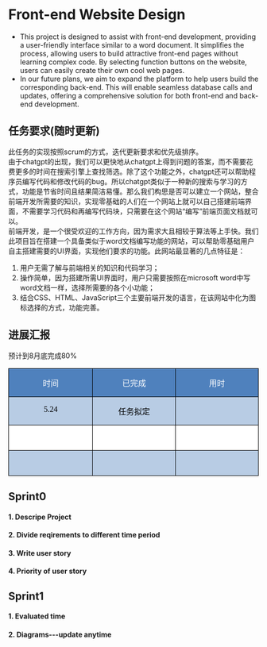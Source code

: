 # Front-end Website Design
- This project is designed to assist with front-end development, providing a user-friendly interface similar to a word document. It simplifies the process, allowing users to build attractive front-end pages without learning complex code. By selecting function buttons on the website, users can easily create their own cool web pages.    
- In our future plans, we aim to expand the platform to help users build the corresponding back-end. This will enable seamless database calls and updates, offering a comprehensive solution for both front-end and back-end development.    

## 任务要求(随时更新)
此任务的实现按照scrum的方式，迭代更新要求和优先级排序。  
由于chatgpt的出现，我们可以更快地从chatgpt上得到问题的答案，而不需要花费更多的时间在搜索引擎上查找筛选。除了这个功能之外，chatgpt还可以帮助程序员编写代码和修改代码的bug。所以chatgpt类似于一种新的搜索与学习的方式，功能是节省时间且结果简洁易懂。那么我们构思是否可以建立一个网站，整合前端开发所需要的知识，实现零基础的人们在一个网站上就可以自己搭建前端界面，不需要学习代码和再编写代码块，只需要在这个网站“编写”前端页面文档就可以。  
前端开发，是一个很受欢迎的工作方向，因为需求大且相较于算法等上手快。我们此项目旨在搭建一个具备类似于word文档编写功能的网站，可以帮助零基础用户自主搭建需要的UI界面，实现他们要求的功能。此网站最显著的几点特征是：  
1. 用户无需了解与前端相关的知识和代码学习；  
2. 操作简单，因为搭建所需UI界面时，用户只需要按照在microsoft word中写word文档一样，选择所需要的各个小功能；  
3. 结合CSS、HTML、JavaScript三个主要前端开发的语言，在该网站中化为图标选择的方式，功能完善。
## 进展汇报
预计到8月底完成80%  

<table class="MsoTableGrid" border="1" cellspacing="0" style="border-collapse:collapse;border:none;mso-border-left-alt:0.5000pt solid windowtext;
mso-border-top-alt:0.5000pt solid windowtext;mso-border-right-alt:0.5000pt solid windowtext;mso-border-bottom-alt:0.5000pt solid windowtext;
mso-border-insideh:0.5000pt solid windowtext;mso-border-insidev:0.5000pt solid windowtext;mso-padding-alt:0.0000pt 5.4000pt 0.0000pt 5.4000pt ;"><tbody><tr><td width="284" valign="top" style="width:142.0000pt;padding:0.0000pt 5.4000pt 0.0000pt 5.4000pt ;border-left:1.0000pt solid windowtext;
mso-border-left-alt:0.5000pt solid windowtext;border-right:1.0000pt solid windowtext;mso-border-right-alt:0.5000pt solid windowtext;
border-top:1.0000pt solid windowtext;mso-border-top-alt:0.5000pt solid windowtext;border-bottom:1.0000pt solid windowtext;
mso-border-bottom-alt:0.5000pt solid windowtext;background:rgb(79,129,189);"><p class="MsoNormal" align="center" style="text-align:center;"><span style="font-family:宋体;mso-ascii-font-family:'Times New Roman';mso-hansi-font-family:'Times New Roman';
mso-bidi-font-family:'Times New Roman';color:rgb(255,255,255);font-size:12.0000pt;
mso-font-kerning:1.0000pt;"><font face="宋体">时间</font></span><span style="font-family:宋体;mso-ascii-font-family:'Times New Roman';mso-hansi-font-family:'Times New Roman';
mso-bidi-font-family:'Times New Roman';color:rgb(255,255,255);font-size:12.0000pt;
mso-font-kerning:1.0000pt;"><o:p></o:p></span></p></td><td width="284" valign="top" style="width:142.0500pt;padding:0.0000pt 5.4000pt 0.0000pt 5.4000pt ;border-left:none;
mso-border-left-alt:none;border-right:1.0000pt solid windowtext;mso-border-right-alt:0.5000pt solid windowtext;
border-top:1.0000pt solid windowtext;mso-border-top-alt:0.5000pt solid windowtext;border-bottom:1.0000pt solid windowtext;
mso-border-bottom-alt:0.5000pt solid windowtext;background:rgb(79,129,189);"><p class="MsoNormal" align="center" style="text-align:center;"><span style="font-family:宋体;mso-ascii-font-family:'Times New Roman';mso-hansi-font-family:'Times New Roman';
mso-bidi-font-family:'Times New Roman';color:rgb(255,255,255);font-size:12.0000pt;
mso-font-kerning:1.0000pt;"><font face="宋体">已完成</font></span><span style="font-family:宋体;mso-ascii-font-family:'Times New Roman';mso-hansi-font-family:'Times New Roman';
mso-bidi-font-family:'Times New Roman';color:rgb(255,255,255);font-size:12.0000pt;
mso-font-kerning:1.0000pt;"><o:p></o:p></span></p></td><td width="284" valign="top" style="width:142.0500pt;padding:0.0000pt 5.4000pt 0.0000pt 5.4000pt ;border-left:none;
mso-border-left-alt:none;border-right:1.0000pt solid windowtext;mso-border-right-alt:0.5000pt solid windowtext;
border-top:1.0000pt solid windowtext;mso-border-top-alt:0.5000pt solid windowtext;border-bottom:1.0000pt solid windowtext;
mso-border-bottom-alt:0.5000pt solid windowtext;background:rgb(79,129,189);"><p class="MsoNormal" align="center" style="text-align:center;"><span style="font-family:宋体;mso-ascii-font-family:'Times New Roman';mso-hansi-font-family:'Times New Roman';
mso-bidi-font-family:'Times New Roman';color:rgb(255,255,255);font-size:12.0000pt;
mso-font-kerning:1.0000pt;"><font face="宋体">用时</font></span><span style="font-family:宋体;mso-ascii-font-family:'Times New Roman';mso-hansi-font-family:'Times New Roman';
mso-bidi-font-family:'Times New Roman';color:rgb(255,255,255);font-size:12.0000pt;
mso-font-kerning:1.0000pt;"><o:p></o:p></span></p></td></tr><tr><td width="284" valign="top" style="width:142.0000pt;padding:0.0000pt 5.4000pt 0.0000pt 5.4000pt ;border-left:1.0000pt solid windowtext;
mso-border-left-alt:0.5000pt solid windowtext;border-right:1.0000pt solid windowtext;mso-border-right-alt:0.5000pt solid windowtext;
border-top:none;mso-border-top-alt:0.5000pt solid windowtext;border-bottom:1.0000pt solid windowtext;
mso-border-bottom-alt:0.5000pt solid windowtext;background:rgb(184,204,228);"><p class="MsoNormal" align="center" style="text-align:center;"><span style="font-family:宋体;mso-ascii-font-family:'Times New Roman';mso-hansi-font-family:'Times New Roman';
mso-bidi-font-family:'Times New Roman';color:rgb(0,0,0);font-size:12.0000pt;
mso-font-kerning:1.0000pt;"><font face="Times New Roman">5.24</font></span><span style="font-family:'Times New Roman';mso-fareast-font-family:宋体;color:rgb(0,0,0);
font-size:12.0000pt;mso-font-kerning:1.0000pt;"><o:p></o:p></span></p></td><td width="284" valign="top" style="width:142.0500pt;padding:0.0000pt 5.4000pt 0.0000pt 5.4000pt ;border-left:none;
mso-border-left-alt:none;border-right:1.0000pt solid windowtext;mso-border-right-alt:0.5000pt solid windowtext;
border-top:none;mso-border-top-alt:0.5000pt solid windowtext;border-bottom:1.0000pt solid windowtext;
mso-border-bottom-alt:0.5000pt solid windowtext;background:rgb(184,204,228);"><p class="MsoNormal" align="center" style="text-align:center;"><span style="font-family:宋体;mso-ascii-font-family:'Times New Roman';mso-hansi-font-family:'Times New Roman';
mso-bidi-font-family:'Times New Roman';color:rgb(0,0,0);font-size:12.0000pt;
mso-font-kerning:1.0000pt;"><font face="宋体">任务拟定</font></span><span style="font-family:'Times New Roman';mso-fareast-font-family:宋体;color:rgb(0,0,0);
font-size:12.0000pt;mso-font-kerning:1.0000pt;"><o:p></o:p></span></p></td><td width="284" valign="top" style="width:142.0500pt;padding:0.0000pt 5.4000pt 0.0000pt 5.4000pt ;border-left:none;
mso-border-left-alt:none;border-right:1.0000pt solid windowtext;mso-border-right-alt:0.5000pt solid windowtext;
border-top:none;mso-border-top-alt:0.5000pt solid windowtext;border-bottom:1.0000pt solid windowtext;
mso-border-bottom-alt:0.5000pt solid windowtext;background:rgb(184,204,228);"><p class="MsoNormal" align="center" style="text-align:center;"><span style="font-family:'Times New Roman';mso-fareast-font-family:宋体;color:rgb(0,0,0);
font-size:12.0000pt;mso-font-kerning:1.0000pt;"><o:p>&nbsp;</o:p></span></p></td></tr><tr><td width="284" valign="top" style="width:142.0000pt;padding:0.0000pt 5.4000pt 0.0000pt 5.4000pt ;border-left:1.0000pt solid windowtext;
mso-border-left-alt:0.5000pt solid windowtext;border-right:1.0000pt solid windowtext;mso-border-right-alt:0.5000pt solid windowtext;
border-top:none;mso-border-top-alt:0.5000pt solid windowtext;border-bottom:1.0000pt solid windowtext;
mso-border-bottom-alt:0.5000pt solid windowtext;background:rgb(255,255,255);"><p class="MsoNormal" align="center" style="text-align:center;"><span style="font-family:'Times New Roman';mso-fareast-font-family:宋体;color:rgb(0,0,0);
font-size:12.0000pt;mso-font-kerning:1.0000pt;"><o:p>&nbsp;</o:p></span></p></td><td width="284" valign="top" style="width:142.0500pt;padding:0.0000pt 5.4000pt 0.0000pt 5.4000pt ;border-left:none;
mso-border-left-alt:none;border-right:1.0000pt solid windowtext;mso-border-right-alt:0.5000pt solid windowtext;
border-top:none;mso-border-top-alt:0.5000pt solid windowtext;border-bottom:1.0000pt solid windowtext;
mso-border-bottom-alt:0.5000pt solid windowtext;background:rgb(255,255,255);"><p class="MsoNormal" align="center" style="text-align:center;"><span style="font-family:'Times New Roman';mso-fareast-font-family:宋体;color:rgb(0,0,0);
font-size:12.0000pt;mso-font-kerning:1.0000pt;"><o:p>&nbsp;</o:p></span></p></td><td width="284" valign="top" style="width:142.0500pt;padding:0.0000pt 5.4000pt 0.0000pt 5.4000pt ;border-left:none;
mso-border-left-alt:none;border-right:1.0000pt solid windowtext;mso-border-right-alt:0.5000pt solid windowtext;
border-top:none;mso-border-top-alt:0.5000pt solid windowtext;border-bottom:1.0000pt solid windowtext;
mso-border-bottom-alt:0.5000pt solid windowtext;background:rgb(255,255,255);"><p class="MsoNormal" align="center" style="text-align:center;"><span style="font-family:'Times New Roman';mso-fareast-font-family:宋体;color:rgb(0,0,0);
font-size:12.0000pt;mso-font-kerning:1.0000pt;"><o:p>&nbsp;</o:p></span></p></td></tr><tr><td width="284" valign="top" style="width:142.0000pt;padding:0.0000pt 5.4000pt 0.0000pt 5.4000pt ;border-left:1.0000pt solid windowtext;
mso-border-left-alt:0.5000pt solid windowtext;border-right:1.0000pt solid windowtext;mso-border-right-alt:0.5000pt solid windowtext;
border-top:none;mso-border-top-alt:0.5000pt solid windowtext;border-bottom:1.0000pt solid windowtext;
mso-border-bottom-alt:0.5000pt solid windowtext;background:rgb(184,204,228);"><p class="MsoNormal" align="center" style="text-align:center;"><span style="font-family:'Times New Roman';mso-fareast-font-family:宋体;color:rgb(0,0,0);
font-size:12.0000pt;mso-font-kerning:1.0000pt;"><o:p>&nbsp;</o:p></span></p></td><td width="284" valign="top" style="width:142.0500pt;padding:0.0000pt 5.4000pt 0.0000pt 5.4000pt ;border-left:none;
mso-border-left-alt:none;border-right:1.0000pt solid windowtext;mso-border-right-alt:0.5000pt solid windowtext;
border-top:none;mso-border-top-alt:0.5000pt solid windowtext;border-bottom:1.0000pt solid windowtext;
mso-border-bottom-alt:0.5000pt solid windowtext;background:rgb(184,204,228);"><p class="MsoNormal" align="center" style="text-align:center;"><span style="font-family:'Times New Roman';mso-fareast-font-family:宋体;color:rgb(0,0,0);
font-size:12.0000pt;mso-font-kerning:1.0000pt;"><o:p>&nbsp;</o:p></span></p></td><td width="284" valign="top" style="width:142.0500pt;padding:0.0000pt 5.4000pt 0.0000pt 5.4000pt ;border-left:none;
mso-border-left-alt:none;border-right:1.0000pt solid windowtext;mso-border-right-alt:0.5000pt solid windowtext;
border-top:none;mso-border-top-alt:0.5000pt solid windowtext;border-bottom:1.0000pt solid windowtext;
mso-border-bottom-alt:0.5000pt solid windowtext;background:rgb(184,204,228);"><p class="MsoNormal" align="center" style="text-align:center;"><span style="font-family:'Times New Roman';mso-fareast-font-family:宋体;color:rgb(0,0,0);
font-size:12.0000pt;mso-font-kerning:1.0000pt;"><o:p>&nbsp;</o:p></span></p></td></tr></tbody></table>  

## Sprint0
#### 1. Descripe Project  
#### 2. Divide reqirements to different time period  
#### 3. Write user story  
#### 4. Priority of user story  
## Sprint1
#### 1. Evaluated time  
#### 2. Diagrams---update anytime  
